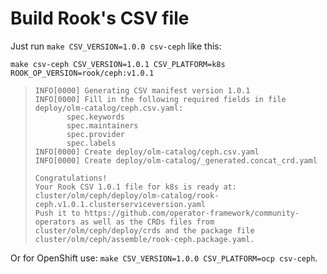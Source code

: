 # Build Rook's CSV file

Just run `make CSV_VERSION=1.0.0 csv-ceph` like this:

```console
make csv-ceph CSV_VERSION=1.0.1 CSV_PLATFORM=k8s ROOK_OP_VERSION=rook/ceph:v1.0.1
```

>```
>INFO[0000] Generating CSV manifest version 1.0.1
>INFO[0000] Fill in the following required fields in file deploy/olm-catalog/ceph.csv.yaml:
>        spec.keywords
>        spec.maintainers
>        spec.provider
>        spec.labels
>INFO[0000] Create deploy/olm-catalog/ceph.csv.yaml
>INFO[0000] Create deploy/olm-catalog/_generated.concat_crd.yaml
>
>Congratulations!
>Your Rook CSV 1.0.1 file for k8s is ready at: cluster/olm/ceph/deploy/olm-catalog/rook-ceph.v1.0.1.clusterserviceversion.yaml
>Push it to https://github.com/operator-framework/community-operators as well as the CRDs files from cluster/olm/ceph/deploy/crds and the package file cluster/olm/ceph/assemble/rook-ceph.package.yaml.
>```

Or for OpenShift use: `make CSV_VERSION=1.0.0 CSV_PLATFORM=ocp csv-ceph`.
